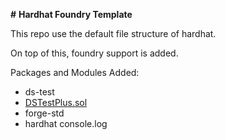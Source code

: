 **#** **Hardhat Foundry Template**

This repo use the default file structure of hardhat.



On top of this, foundry support is added.



Packages and Modules Added: 

- ds-test
-  [DSTestPlus.sol](https://github.com/Rari-Capital/solmate/blob/main/src/test/utils/DSTestPlus.sol)
- forge-std
- hardhat console.log